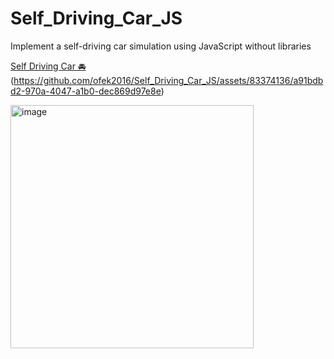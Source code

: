 # Self_Driving_Car_JS
Implement a self-driving car simulation using JavaScript without libraries 

[Self Driving Car 🚘 ](https://ofek2016.github.io/Self_Driving_Car_JS/Self_Driving_Car_JS)
(https://github.com/ofek2016/Self_Driving_Car_JS/assets/83374136/a91bdbd2-970a-4047-a1b0-dec869d97e8e)

<img width="389" alt="image" src="https://github.com/ofek2016/Self_Driving_Car_JS/assets/83374136/d9cde0e2-c69c-4de6-84c1-193a9bce572a">

